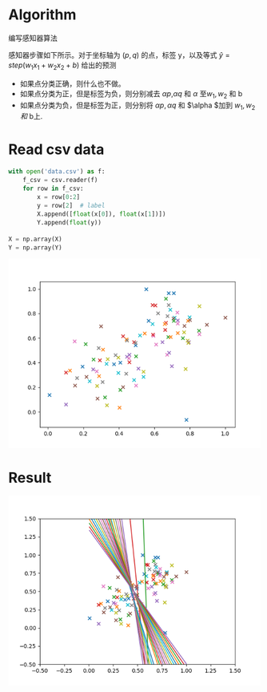# Algorithm

编写感知器算法

感知器步骤如下所示。对于坐标轴为 $(p,q)$ 的点，标签 y，以及等式 $\hat{y} = step(w_1x_1 + w_2x_2 + b)$ 给出的预测

- 如果点分类正确，则什么也不做。
- 如果点分类为正，但是标签为负，则分别减去 $\alpha p$,$\alpha q$ 和 $\alpha$ 至$w_1, w_2$ 和 b
- 如果点分类为负，但是标签为正，则分别将 $\alpha p, \alpha q$ 和 $\alpha $加到 $w_1, w_2 和$ b上.

# Read csv data

```python
with open('data.csv') as f:
    f_csv = csv.reader(f)
    for row in f_csv:
        x = row[0:2]
        y = row[2]  # label
        X.append([float(x[0]), float(x[1])])
        Y.append(float(y))

X = np.array(X)
Y = np.array(Y)
```

![](./samples.png)

# Result
![](./result.png)
